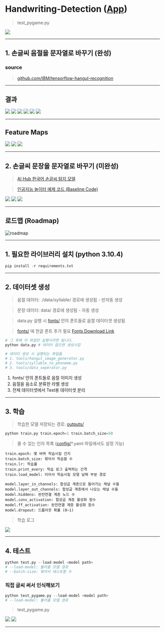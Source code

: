 # Handwriting-Detection ([App](https://github.com/star14ms/Korean-Handwriting-Detection-App))

> test_pygame.py

![](/insight/pygame.gif)

---

## 1. 손글씨 음절을 문자열로 바꾸기 (완성)

### source 
> [github.com/IBM/tensorflow-hangul-recognition](https://github.com/IBM/tensorflow-hangul-recognition)

---

## 결과
![](./insight/predict/1.png)
![](./insight/predict/2.png)
![](./insight/predict/3.png)
![](./insight/predict/4.png)
![](./insight/predict/5.png)
![](./insight/predict/6.png)

---

## Feature Maps
![](./insight/Feature_Map_가_1.png)
![](./insight/Feature_Map_가_2.png)
![](./insight/Feature_Map_가_3.png)

---

## 2. 손글씨 문장을 문자열로 바꾸기 (미완성)
> [AI Hub 한국어 손글씨 탐지 모델](https://aihub.or.kr/problem_contest/nipa-learning-platform/1)

> [인공지능 놀이터 예제 코드 (Baseline Code)](https://ai-korea.kr/playground/selectTutorialPlayground.do)

![](./insight/Cutting_Sentence._Infopng.png)
![](./insight/Brightness_Gradient_Kernel_Width_1.png)
![](./insight/Brightness_Gradient_Kernel_Width_10.png)

---

## 로드맵 (Roadmap)
![roadmap](./insight/roadmap/way2.png)

---

## 1. 필요한 라이브러리 설치 (python 3.10.4)


```python
pip install -r requirements.txt
```

---

## 2. 데이터셋 생성
> 음절 데이터: ./data/syllable/ 경로에 생성됨 - 반자동 생성

> 문장 데이터: data/ 경로에 생성됨 - 자동 생성

> data.py 실행 시 [fonts/](fonts/) 안의 폰트들로 음절 데이터셋 생성됨

> [fonts/](fonts/) 에 한글 폰트 추가 필요 [Fonts Download Link](https://hangeul.naver.com/2021/fonts)

```python
# 그 후에 이 파일만 실행시키면 됩니다.
python data.py # 데이터 없으면 생성시킴
```

```python
# 데이터 생성 시 실행되는 파일들
# 1. tools/hangul_image_generator.py
# 2. tools/syllable_to_phoneme.py
# 3. tools/data_seperator.py
```

1. fonts/ 안의 폰트들로 음절 이미지 생성
2. 음절을 음소로 분류한 라벨 생성
3. 전체 데이터셋에서 Test용 데이터셋 분리
---

## 3. 학습
> 학습한 모델 저장되는 경로: [outputs/](outputs/)
```python
python train.py train.epoch=1 train.batch_size=50
```

> 줄 수 있는 인자 목록 ([config/](config/)*.yaml 파일에서도 설정 가능)
```
train.epoch: 몇 바퀴 학습시킬 건지
train.batch_size: 묶어서 학습할 수
train.lr: 학습률
train.print_every: 학습 로그 출력하는 간격
train.load_model: 이어서 학습시킬 모델 날짜 부분 경로

model.layer_in_channels: 합성곱 계층으로 들어가는 채널 수들
model.layer_out_channels: 합성곱 계층에서 나오는 채널 수들
model.hiddens: 완전연결 계층 노드 수
model.conv_activation: 합성곱 계층 활성화 함수
model.ff_activation: 완전연결 계층 활성화 함수
model.dropout: 드롭아웃 확률 (0~1)
```

> 학습 로그

![](/insight/%ED%95%99%EC%8A%B5%20%EB%A1%9C%EA%B7%B8.png)

---

## 4. 테스트

```python 
python test.py --load-model <model path>
# --load-model: 불러올 모델 경로
# --batch-size: 묶어서 테스트할 수
```

### 직접 글씨 써서 인식해보기
```python 
python test_pygame.py --load-model <model path>
# --load-model: 불러올 모델 경로
```

> test_pygame.py

![](/insight/pygame1.png)
![](/insight/pygame2.png)

---
